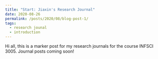 ```yaml
---
title: "Start: Jiaxin's Research Journal"
date: 2020-08-26
permalink: /posts/2020/08/blog-post-1/
tags:
  - research jounal
  - introduction
---
```


Hi all, this is a marker post for my research journals for the course INFSCI 3005. Journal posts coming soon!
